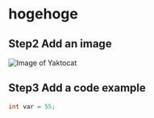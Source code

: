 # hogehoge
## Step2 Add an image
![Image of Yaktocat](https://octodex.github.com/images/yaktocat.png)

## Step3 Add a code example
``` C
int var = 55;
```
